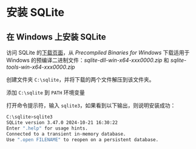 # 安装 SQLite

## 在 Windows 上安装 SQLite

访问 SQLite 的[下载页面](https://www.sqlite.org/download.html)，从 _Precompiled Binaries for Windows_ 下载适用于 Windows 的预编译二进制文件：_sqlite-dll-win-x64-xxx0000.zip_ 和 _sqlite-tools-win-x64-xxx0000.zip_

创建文件夹 `C:\sqlite`，并将下载的两个文件解压到该文件夹。

添加 `C:\sqlite` 到 `PATH` 环境变量

打开命令提示符，输入 `sqlite3`，如果看到以下输出，则说明安装成功：

```bash
C:\sqlite>sqlite3
SQLite version 3.47.0 2024-10-21 16:30:22
Enter ".help" for usage hints.
Connected to a transient in-memory database.
Use ".open FILENAME" to reopen on a persistent database.
```
